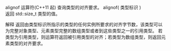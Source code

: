 alignof 运算符(C++11 起)
查询类型的对齐要求。
alignof( 类型标识 )   
返回 std::size_t 类型的值。

解释
返回由类型标识所指示的类型的任何实例所要求的对齐字节数，该类型可以为完整对象类型、元素类型完整的数组类型或者到这些类型之一的引用类型。
若类型为引用类型，则运算符返回被引用类型的对齐；若类型为数组类型，则返回元素类型的对齐要求。

